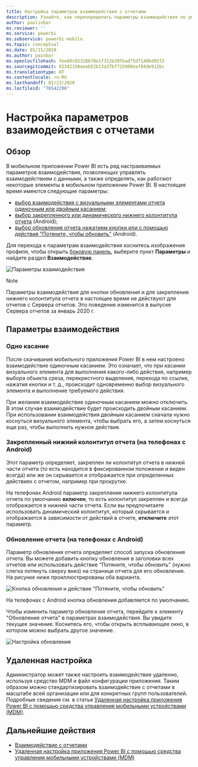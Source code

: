 ```yaml
---
title: Настройка параметров взаимодействия с отчетами
description: Узнайте, как переопределить параметры взаимодействия по умолчанию для отчетов.
author: paulinbar
ms.reviewer: ''
ms.service: powerbi
ms.subservice: powerbi-mobile
ms.topic: conceptual
ms.date: 01/21/2020
ms.author: painbar
ms.openlocfilehash: fee89c65328b70e1f312b39fbad75d7148bd92f2
ms.sourcegitcommit: 02342150eeab52b13a37b7725900eaf84de912bc
ms.translationtype: HT
ms.contentlocale: ru-RU
ms.lasthandoff: 01/23/2020
ms.locfileid: "76542296"
---
```

# <a name="configure-report-interaction-settings"></a>Настройка параметров взаимодействия с отчетами

## <a name="overview"></a>Обзор

В мобильном приложении Power BI есть ряд настраиваемых параметров взаимодействия, позволяющих управлять взаимодействием с данными, а также определять, как работают некоторые элементы в мобильном приложении Power BI. В настоящее время имеются следующие параметры:
* [выбор взаимодействия с визуальными элементами отчета одиночным или двойным касанием](#single-tap);
* [выбор закрепленного или динамического нижнего колонтитула отчета](#docked-report-footer-android-phones) (Android);
* [выбор обновления отчета нажатием кнопки или с помощью действия "Потяните, чтобы обновить"](#report-refresh-android-phones) (Android).

Для перехода к параметрам взаимодействия коснитесь изображения профиля, чтобы открыть [боковую панель](./mobile-apps-home-page.md#header), выберите пункт **Параметры** и найдите раздел **Взаимодействие**.

![Параметры взаимодействия](./media/mobile-app-interaction-settings/powerbi-mobile-app-interactions-section.png)

>[!NOTE]
>Параметры взаимодействия для кнопки обновления и для закрепления нижнего колонтитула отчета в настоящее время не действуют для отчетов с Сервера отчетов. Это поведение изменится в выпуске Сервера отчетов за январь 2020 г.

## <a name="interaction-settings"></a>Параметры взаимодействия

### <a name="single-tap"></a>Одно касание
После скачивания мобильного приложения Power BI в нем настроено взаимодействие одиночным касанием. Это означает, что при касании визуального элемента для выполнения какого-либо действия, например выбора объекта среза, перекрестного выделения, перехода по ссылке, нажатия кнопки и т. д., происходит одновременно выбор визуального элемента и выполнение требуемого действия.

При желании взаимодействие одиночным касанием можно отключить. В этом случае взаимодействие будет происходить двойным касанием. При использовании взаимодействия двойным касанием сначала нужно коснуться визуального элемента, чтобы выбрать его, а затем коснуться еще раз, чтобы выполнить нужное действие.

### <a name="docked-report-footer-android-phones"></a>Закрепленный нижний колонтитул отчета (на телефонах с Android)

Этот параметр определяет, закреплен ли колонтитул отчета в нижней части отчета (то есть находится в фиксированном положении и виден всегда) или же он скрывается и отображается при определенных действиях с отчетом, например при прокрутке.

На телефонах Android параметр закрепления нижнего колонтитула отчета по умолчанию **включен**, то есть колонтитул закреплен и всегда отображается в нижней части отчета. Если вы предпочитаете использовать динамический колонтитул, который скрывается и отображается в зависимости от действий в отчете, **отключите** этот параметр.

### <a name="report-refresh-android-phones"></a>Обновление отчета (на телефонах с Android)

Параметр обновления отчета определяет способ запуска обновления отчета. Вы можете добавить кнопку обновления в заголовки всех отчетов или использовать действие "Потяните, чтобы обновить" (нужно слегка потянуть сверху вниз) на странице отчета для его обновления. На рисунке ниже проиллюстрированы оба варианта. 

![Кнопка обновления и действие "Потяните, чтобы обновить"](./media/mobile-app-interaction-settings/powerbi-mobile-app-interactions-refresh-button-versus-pull.png)

На телефонах с Android кнопка обновления добавляется по умолчанию.

Чтобы изменить параметр обновления отчета, перейдите к элементу "Обновление отчета" в параметрах взаимодействия. Вы увидите текущее значение. Коснитесь его, чтобы открыть всплывающее окно, в котором можно выбрать другое значение.

![Настройка обновления](./media/mobile-app-interaction-settings/powerbi-mobile-app-interactions-set-refresh.png)

## <a name="remote-configuration"></a>Удаленная настройка

Администратор может также настроить взаимодействие удаленно, используя средство MDM и файл конфигурации приложения. Таким образом можно стандартизировать взаимодействие с отчетами в масштабе всей организации или для конкретных групп пользователей. Подробные сведения см. в статье [Удаленная настройка приложения Power BI с помощью средства управления мобильными устройствами (MDM)](./mobile-app-configuration.md).


## <a name="next-steps"></a>Дальнейшие действия
* [Взаимодействие с отчетами](./mobile-reports-in-the-mobile-apps.md#interact-with-reports)
* [Удаленная настройка приложения Power BI с помощью средства управления мобильными устройствами (MDM)](./mobile-app-configuration.md)
